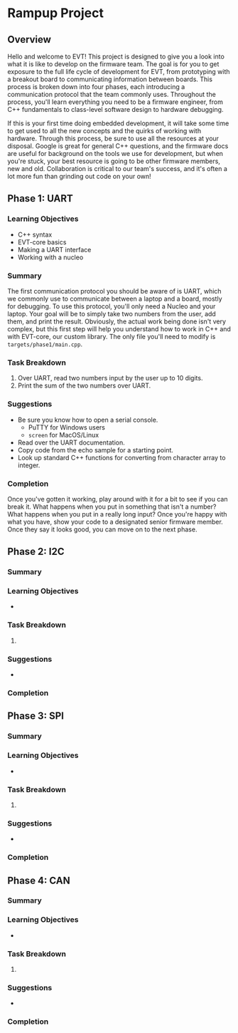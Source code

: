# Rampup Project

## Overview

Hello and welcome to EVT! This project is designed to give you a look into what
it is like to develop on the firmware team. The goal is for you to get exposure
to the full life cycle of development for EVT, from prototyping with a breakout
board to communicating information between boards. This process is broken down
into four phases, each introducing a communication protocol that the team
commonly uses. Throughout the process, you'll learn everything you need to be a
firmware engineer, from C++ fundamentals to class-level software design to
hardware debugging.

If this is your first time doing embedded development, it will take some time
to get used to all the new concepts and the quirks of working with hardware.
Through this process, be sure to use all the resources at your disposal.
Google is great for general C++ questions, and the firmware docs are useful for
background on the tools we use for development, but when you're stuck, your
best resource is going to be other firmware members, new and old. Collaboration
is critical to our team's success, and it's often a lot more fun than
grinding out code on your own!


## Phase 1: UART

### Learning Objectives
- C++ syntax
- EVT-core basics
- Making a UART interface
- Working with a nucleo

### Summary
The first communication protocol you should be aware of is UART, which we
commonly use to communicate between a laptop and a board, mostly for debugging.
To use this protocol, you'll only need a Nucleo and your laptop. Your goal will
be to simply take two numbers from the user, add them, and print the result.
Obviously, the actual work being done isn't very complex, but this first step
will help you understand how to work in C++ and with EVT-core, our custom
library. The only file you'll need to modify is `targets/phase1/main.cpp`.

### Task Breakdown
1. Over UART, read two numbers input by the user up to 10 digits.
2. Print the sum of the two numbers over UART.

### Suggestions
- Be sure you know how to open a serial console.
    - PuTTY for Windows users
    - `screen` for MacOS/Linux
- Read over the UART documentation.
- Copy code from the echo sample for a starting point.
- Look up standard C++ functions for converting from character array to
  integer.

### Completion
Once you've gotten it working, play around with it for a bit to see if you can
break it. What happens when you put in something that isn't a number? What
happens when you put in a really long input? Once you're happy with what you
have, show your code to a designated senior firmware member. Once they say it
looks good, you can move on to the next phase.


## Phase 2: I2C

### Summary


### Learning Objectives
- 

### Task Breakdown
1. 

### Suggestions
- 

### Completion



## Phase 3: SPI

### Summary


### Learning Objectives
- 

### Task Breakdown
1.

### Suggestions
- 

### Completion



## Phase 4: CAN

### Summary


### Learning Objectives
- 

### Task Breakdown
1.

### Suggestions
- 

### Completion

